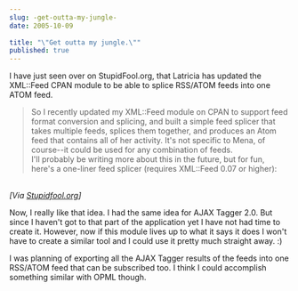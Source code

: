 ```yaml
---
slug: -get-outta-my-jungle-
date: 2005-10-09
 
title: "\"Get outta my jungle.\""
published: true
---
```

I have just seen over on StupidFool.org, that Latricia has updated the XML::Feed CPAN module to be able to splice RSS/ATOM feeds into one ATOM feed.<p /><blockquote class="posterous_medium_quote"><p>So I recently updated my XML::Feed module on CPAN to support feed format conversion and splicing, and built a simple feed splicer that takes multiple feeds, splices them together, and produces an Atom feed that contains all of her activity. It's not specific to Mena, of course--it could be used for any combination of feeds.<br />I'll probably be writing more about this in the future, but for fun, here's a one-liner feed splicer (requires XML::Feed 0.07 or higher):</p></blockquote><br /><i>[Via <a href="http://btrott.typepad.com/typepad/2005/08/the_joy_of_spli.html">Stupidfool.org</a>]</i><p />Now, I really like that idea.  I had the same idea for AJAX Tagger 2.0.  But since I haven't got to that part of the application yet I have not had time to create it.  However, now if this module lives up to what it says it does I won't have to create a similar tool and I could use it pretty much straight away. :)<p />I was planning of exporting all the AJAX Tagger results of the feeds into one RSS/ATOM feed that can be subscribed too.  I think I could accomplish something similar with OPML though.<p />

